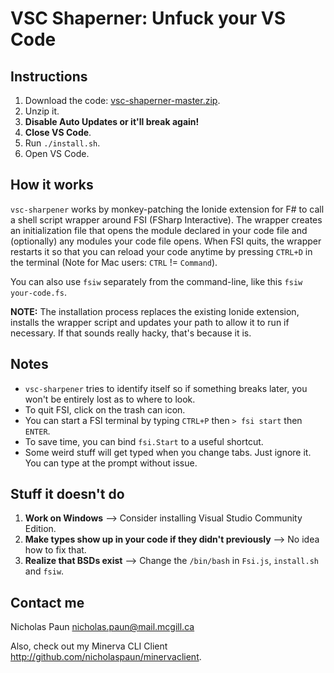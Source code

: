 # VSC Shaperner: Unfuck your VS Code

## Instructions

1. Download the code: [vsc-shaperner-master.zip](Test).
2. Unzip it.
3. **Disable Auto Updates or it'll break again!**
4. **Close VS Code**.
5. Run `./install.sh`.
6. Open VS Code.

## How it works

`vsc-sharpener` works by monkey-patching the Ionide extension for F# to call a shell script wrapper around FSI (FSharp Interactive). The wrapper creates an initialization file that opens the module declared in your code file and (optionally) any modules your code file opens. When FSI quits, the wrapper restarts it so that you can reload your code anytime by pressing `CTRL+D` in the terminal (Note for Mac users: `CTRL` != `Command`). 

You can also use `fsiw` separately from the command-line, like this `fsiw your-code.fs`.

**NOTE:** The installation process replaces the existing Ionide extension, installs the wrapper script and updates your path to allow it to run if necessary. If that sounds really hacky, that's because it is.

## Notes

* `vsc-sharpener` tries to identify itself so if something breaks later, you won't be entirely lost as to where to look.
* To quit FSI, click on the trash can icon.
* You can start a FSI terminal by typing `CTRL+P` then `> fsi start` then `ENTER`. 
* To save time, you can bind `fsi.Start` to a useful shortcut.
* Some weird stuff will get typed when you change tabs. Just ignore it. You can type at the prompt without issue.

## Stuff it doesn't do

1. **Work on Windows** --> Consider installing Visual Studio Community Edition.
2. **Make types show up in your code if they didn't previously** --> No idea how to fix that.
3. **Realize that BSDs exist** --> Change the `/bin/bash` in `Fsi.js`, `install.sh` and `fsiw`.

## Contact me

Nicholas Paun <nicholas.paun@mail.mcgill.ca>

Also, check out my Minerva CLI Client <http://github.com/nicholaspaun/minervaclient>.
